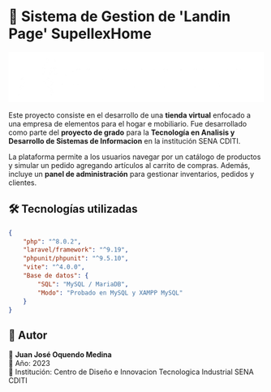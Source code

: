 # 📌 Sistema de Gestion de 'Landin Page' SupellexHome
![Logo del proyecto](public/img/SupellexLogoWhite.png)

Este proyecto consiste en el desarrollo de una **tienda virtual** enfocado a una empresa de elementos para el hogar e mobiliario. Fue desarrollado como parte del **proyecto de grado** para la **Tecnología en Analisis y Desarrollo de Sistemas de Informacion** en la institución SENA CDITI.  

La plataforma permite a los usuarios navegar por un catálogo de productos y simular un pedido agregando artículos al carrito de compras. Además, incluye un **panel de administración** para gestionar inventarios, pedidos y clientes.  

## 🛠️ Tecnologías utilizadas  

```json
{
    "php": "^8.0.2",
    "laravel/framework": "^9.19",
    "phpunit/phpunit": "^9.5.10",
    "vite": "^4.0.0",
    "Base de datos": {
        "SQL": "MySQL / MariaDB",
        "Modo": "Probado en MySQL y XAMPP MySQL"
    }
}
```

## 📖 Autor  
📌 **Juan José Oquendo Medina**  
📆 Año: 2023  
🏫 Institución: Centro de Diseño e Innovacion Tecnologica Industrial SENA CDITI
